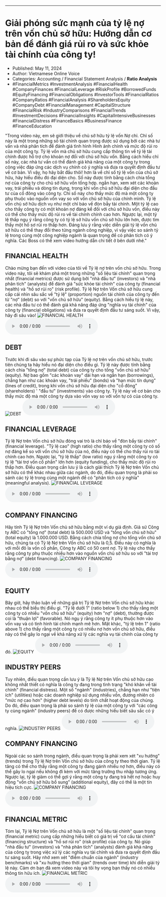 
---

# Giải phóng sức mạnh của tỷ lệ nợ trên vốn chủ sở hữu: Hướng dẫn cơ bản để đánh giá rủi ro và sức khỏe tài chính của công ty!

- Published: May 11, 2024
- Author: Vietnamese Online Voice
- Categories: Accounting / Financial Statement Analysis / **Ratio Analysis**
- #FinancialMetrics #InvestmentAnalysis #FinancialHealth #CompanyFinances #FinancialLeverage #RiskProfile #BorrowedFunds #EquityFinancing #FinancialObligations #InvestorTools #FinancialRatios #CompanyRatios #FinancialAnalysis #ShareholdersEquity #CompanyDebt #FinancialManagement #CapitalStructure #FinancialRisk #IndustryComparisons #FinancialTrends #InvestmentDecisions #FinancialInsights #CapitalIntensiveBusinesses #FinancialDistress #FinanceBasics #BusinessFinance #FinanceEducation

"Trong video này, em sẽ giới thiệu về chủ sở hữu tỷ lệ vốn Nợ chỉ. Chỉ số này là một trong những số tài chính quan trọng được sử dụng bởi các nhà tư vấn và nhà phân tích để đánh giá tình hình Hình ảnh chính và mức độ rủi ro của một công ty. Tỷ lệ vốn mà chủ sở hữu cung cấp thông tin về tỷ lệ tài chính được hỗ trợ cho khoản nợ đối với chủ sở hữu vốn. Bằng cách hiểu chỉ số này, các nhà tư vấn có thể đánh giá khả năng của một công ty trong công việc đáp ứng các dịch vụ chính có ý nghĩa và đưa ra quyết định đầu tư về cơ bản. Vì vậy, họ hãy bắt đầu thôi! hơn là về chỉ số tỷ lệ vốn của chủ sở hữu, hãy hiểu điều đó đại diện cho. Số này được tính bằng cách chia tổng nợ của công ty cho chủ sở hữu vốn tổng hợp. ngắn hạn, xem xét các khoản vay, trái phiếu và dòng tín dụng, trong khi vốn chủ sở hữu đại diện cho đầu tư của cổ đông vào công ty. Chỉ số này cho thấy mức độ mà một công ty phụ thuộc vào nguồn vốn vay so với vốn chủ sở hữu của chính mình. Tỷ lệ vốn chủ sở hữu dịch vụ như một chỉ báo về đòn bẫy tài chính. Một tỷ lệ cao cho thấy công ty có một khoản nợ đáng kể đối với chủ sở hữu vốn, điều này có thể cho thấy mức độ rủi ro về tài chính chính cao hơn. Ngược lại, một tỷ lệ thấp ngụ ý rằng công ty có tỷ lệ sở hữu vốn chủ sở hữu lớn hơn, được tìm thấy một hồ sơ rủi ro thấp hơn. Đáng lưu ý rằng việc diễn giải tỷ lệ vốn chủ sở hữu có thể thay đổi theo từng ngành công nghiệp, vì vậy việc so sánh tỷ lệ trong cùng một công nghiệp ngành là quan trọng để có phân tích có ý nghĩa. Các Boss có thể xem video hướng dẫn chi tiết ở bên dưới nhé."


## FINANCIAL HEALTH

Chào mừng bạn đến với video của tôi về Tỷ lệ nợ trên vốn chủ sở hữu. Trong video này, tôi sẽ khám phá một trong những "số liệu tài chính" quan trọng nhất (financial metrics) được sử dụng bởi "nhà đầu tư" (investors) và "nhà phân tích" (analysts) để đánh giá "sức khỏe tài chính" của công ty (financial health) và "hồ sơ rủi ro" (risk profile). Tỷ lệ Nợ trên Vốn chủ sở hữu cung cấp cái nhìn sâu sắc về "tỷ lệ" (proportion) nguồn tài chính của công ty đến từ "nợ" (debt) so ​​với "vốn chủ sở hữu" (equity). Bằng cách hiểu tỷ lệ này, các nhà đầu tư có thể đánh giá khả năng đáp ứng "nghĩa vụ tài chính" của công ty (financial obligations) và đưa ra quyết định đầu tư sáng suốt. Vì vậy, hãy đi sâu vào!
![FINANCIAL HEALTH](https://http-archiver-apis-production-80.schnworks.com/storage/images/transitions/2024-05-10/transition-31612102046-Montserrat-Regular-9C27B0.jpg)
<audio controls>
    <source src="https://http-archiver-apis-production-80.schnworks.com/storage/storage/audio/file-36268750281.mp3" type="audio/mpeg">
</audio>



## DEBT

Trước khi đi sâu vào sự phức tạp của Tỷ lệ nợ trên vốn chủ sở hữu, trước tiên chúng ta hãy hiểu nó đại diện cho điều gì. Tỷ lệ này được tính bằng cách chia "tổng nợ" (total debt) của công ty cho tổng "vốn chủ sở hữu" (equity). Nợ bao gồm "các khoản vay" dài hạn và ngắn hạn (borrowings), chẳng hạn như các khoản vay, "trái phiếu" (bonds) và "hạn mức tín dụng" (lines of credit), trong khi vốn chủ sở hữu đại diện cho "cổ đông" (shareholders) ' "đầu tư" (investments) vào công ty. Tỷ lệ này về cơ bản cho thấy mức độ mà một công ty dựa vào vốn vay so với vốn tự có của công ty.
![DEBT](https://http-archiver-apis-production-80.schnworks.com/storage/images/transitions/2024-05-10/transition--21251018636-Montserrat-Black-283593.jpg)
<audio controls>
    <source src="https://http-archiver-apis-production-80.schnworks.com/storage/storage/audio/file-17674045322.mp3" type="audio/mpeg">
</audio>



## FINANCIAL LEVERAGE

Tỷ lệ Nợ trên Vốn chủ sở hữu đóng vai trò là chỉ báo về "đòn bẩy tài chính" (financial leverage). "Tỷ lệ cao" (high ratio) cho thấy rằng một công ty có số nợ đáng kể so với vốn chủ sở hữu của nó, điều này có thể cho thấy rủi ro tài chính cao hơn. Ngược lại, "tỷ lệ thấp" (low ratio) ngụ ý rằng một công ty có tỷ lệ "tài trợ vốn cổ phần" lớn hơn (equity funding), cho thấy mức độ rủi ro thấp hơn. Điều quan trọng cần lưu ý là cách giải thích Tỷ lệ Nợ trên Vốn chủ sở hữu có thể khác nhau giữa các ngành, do đó, điều quan trọng là phải so sánh các tỷ lệ trong cùng một ngành để có "phân tích có ý nghĩa" (meaningful analysis).
![FINANCIAL LEVERAGE](https://http-archiver-apis-production-80.schnworks.com/storage/images/transitions/2024-05-10/transition--3229585382-Montserrat-SemiBold-880E4F.jpg)
<audio controls>
    <source src="https://http-archiver-apis-production-80.schnworks.com/storage/storage/audio/file-17061491242.mp3" type="audio/mpeg">
</audio>



## COMPANY FINANCING

Hãy tính Tỷ lệ Nợ trên Vốn chủ sở hữu bằng một ví dụ giả định. Giả sử Công ty ABC có "tổng nợ" (total debt) là 500.000 USD và "tổng vốn chủ sở hữu" (total equity) là 1.000.000 USD. Bằng cách chia tổng nợ cho tổng vốn chủ sở hữu, chúng ta có Tỷ lệ Nợ trên Vốn chủ sở hữu là 0,5. Điều này có nghĩa là với mỗi đô la vốn cổ phần, Công ty ABC có 50 cent nợ. Tỷ lệ này cho thấy rằng công ty phụ thuộc nhiều hơn vào nguồn vốn chủ sở hữu so với "tài trợ bằng nợ" (debt financing).
![COMPANY FINANCING](https://http-archiver-apis-production-80.schnworks.com/storage/images/transitions/2024-05-10/transition-426260442-Montserrat-ExtraBold-512DA8.jpg)
<audio controls>
    <source src="https://http-archiver-apis-production-80.schnworks.com/storage/storage/audio/file-15335279580.mp3" type="audio/mpeg">
</audio>



## EQUITY

Bây giờ, hãy thảo luận về những giá trị Tỷ lệ Nợ trên Vốn chủ sở hữu khác nhau có thể biểu thị điều gì. "Tỷ lệ dưới 1" (ratio below 1) cho thấy rằng một công ty có nhiều "vốn chủ sở hữu" (equity) hơn "nợ" (debt), thường được coi là "thuận lợi" (favorable). Nó ngụ ý rằng công ty ít phụ thuộc hơn vào vốn vay và có tình hình tài chính mạnh mẽ hơn. Mặt khác, "tỷ lệ trên 1" (ratio above 1) cho thấy rằng một công ty có nhiều nợ hơn vốn chủ sở hữu, điều này có thể gây lo ngại về khả năng xử lý các nghĩa vụ tài chính của công ty đó.
![EQUITY](https://http-archiver-apis-production-80.schnworks.com/storage/images/transitions/2024-05-10/transition--29902935620-Montserrat-Regular-004895.jpg)
<audio controls>
    <source src="https://http-archiver-apis-production-80.schnworks.com/storage/storage/audio/file-12113747916.mp3" type="audio/mpeg">
</audio>



## INDUSTRY PEERS

Tuy nhiên, điều quan trọng cần lưu ý là Tỷ lệ Nợ trên Vốn chủ sở hữu cao không nhất thiết có nghĩa là công ty đang trong tình trạng "khó khăn về tài chính" (financial distress). Một số "ngành" (industries), chẳng hạn như "tiện ích" (utilities) hoặc các doanh nghiệp sử dụng nhiều vốn, đương nhiên có "mức nợ cao hơn" (higher debt levels) do tính chất hoạt động của chúng. Do đó, điều quan trọng là phải so sánh tỷ lệ của một công ty với "các công ty cùng ngành" (industry peers) để có được những hiểu biết sâu sắc có ý nghĩa.
![INDUSTRY PEERS](https://http-archiver-apis-production-80.schnworks.com/storage/images/transitions/2024-05-10/transition--5847172003-Montserrat-Regular-9C27B0.jpg)
<audio controls>
    <source src="https://http-archiver-apis-production-80.schnworks.com/storage/storage/audio/file-7894720291.mp3" type="audio/mpeg">
</audio>



## COMPANY FINANCING

Ngoài các so sánh trong ngành, điều quan trọng là phải xem xét "xu hướng" (trends) trong Tỷ lệ Nợ trên Vốn chủ sở hữu của công ty theo thời gian. Tỷ lệ tăng có thể cho thấy rằng một công ty đang gánh nhiều nợ hơn, điều này có thể gây lo ngại nếu không đi kèm với mức tăng trưởng thu nhập tương ứng. Ngược lại, tỷ lệ giảm có thể gợi ý rằng một công ty đang trả hết nợ hoặc huy động "vốn chủ sở hữu bổ sung" (additional equity), đây có thể là một tín hiệu tích cực.
![COMPANY FINANCING](https://http-archiver-apis-production-80.schnworks.com/storage/images/transitions/2024-05-10/transition--85317997711-Montserrat-Thin-9C27B0.jpg)
<audio controls>
    <source src="https://http-archiver-apis-production-80.schnworks.com/storage/storage/audio/file-43619943781.mp3" type="audio/mpeg">
</audio>



## FINANCIAL METRIC

Tóm lại, Tỷ lệ Nợ trên Vốn chủ sở hữu là một "số liệu tài chính" quan trọng (financial metric) cung cấp những hiểu biết có giá trị về "cơ cấu tài chính" (financing structure) và "hồ sơ rủi ro" (risk profile) của công ty. Nó giúp "nhà đầu tư" (investors) và "nhà phân tích" (analysts) đánh giá khả năng của công ty trong việc xử lý các nghĩa vụ tài chính và đưa ra quyết định đầu tư sáng suốt. Hãy nhớ xem xét "điểm chuẩn của ngành" (industry benchmarks) và "xu hướng theo thời gian" (trends over time) khi diễn giải tỷ lệ này. Cảm ơn bạn đã xem video này và tôi hy vọng bạn thấy nó có nhiều thông tin hữu ích.
![FINANCIAL METRIC](https://http-archiver-apis-production-80.schnworks.com/storage/images/transitions/2024-05-10/transition--15272175006-Montserrat-Bold-9C27B0.jpg)
<audio controls>
    <source src="https://http-archiver-apis-production-80.schnworks.com/storage/storage/audio/file-1366995001.mp3" type="audio/mpeg">
</audio>


